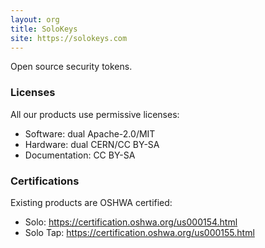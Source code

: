 ```yaml
---
layout: org
title: SoloKeys
site: https://solokeys.com
---
```

Open source security tokens.


### Licenses
All our products use permissive licenses:

- Software: dual Apache-2.0/MIT
- Hardware: dual CERN/CC BY-SA
- Documentation: CC BY-SA

### Certifications
Existing products are OSHWA certified:

- Solo: <https://certification.oshwa.org/us000154.html>
- Solo Tap: <https://certification.oshwa.org/us000155.html>
